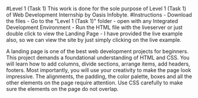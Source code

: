 #Level 1 (Task 1)
This work is done for the sole purpose of Level 1 (Task 1) of Web Development Internship by Oasis Infobyte.
#Instructions
    - Download the files
    - Go to the "Level 1 (Task 1)" folder
    - open with any Integrated Development Environment
    - Run the HTML file with the liveserver or just double click to view the Landing Page
    - I have provided the live example also, so we can view the site by just simply clicking on the live example.
    
A landing page is one of the best web development projects for beginners. This project demands a foundational understanding of HTML and CSS. You will learn how to add columns, divide sections, arrange items, add headers, footers. Most importantly, you will use your creativity to make the page look impressive. The alignments, the padding, the color palette, boxes and all the other elements on the page require attention. Use CSS carefully to make sure the elements on the page do not overlap.
